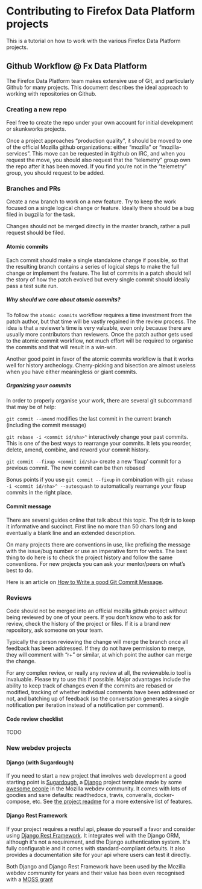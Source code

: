 # Contributing to Firefox Data Platform projects

This is a tutorial on how to work with the various Firefox Data Platform projects.

## Github Workflow @ Fx Data Platform

The Firefox Data Platform team makes extensive use of Git, and particularly Github for many projects. This document describes the ideal approach to working with repositories on Github.

### Creating a new repo

Feel free to create the repo under your own account for initial development or skunkworks projects.

Once a project approaches “production quality”, it should be moved to one of the official Mozilla github organizations: either “mozilla” or “mozilla-services”. This move can be requested in #github on IRC, and when you request the move, you should also request that the “telemetry” group own the repo after it has been moved. If you find you’re not in the “telemetry” group, you should request to be added.

### Branches and PRs

Create a new branch to work on a new feature. Try to keep the work focused on a single logical change or feature. Ideally there should be a bug filed in bugzilla for the task.

Changes should not be merged directly in the master branch, rather a pull request should be filed.

#### Atomic commits

Each commit should make a single standalone change if possible, so that the resulting branch contains a series of logical steps to make the full change or implement the feature. The list of commits in a patch should tell the story of how the patch evolved but every single commit should ideally pass a test suite run.

##### Why should we care about atomic commits?

To follow the `atomic commits` workflow requires a time investment from the patch author, but that time will be vastly regained in the review process. The idea is that a reviewer’s time is very valuable, even only because there are usually more contributors than reviewers. Once the patch author gets used to the atomic commit workflow, not much effort will be required to organise the commits and that will result in a win-win.

Another good point in favor of the atomic commits workflow is that it works well for history archeology. Cherry-picking and bisection are almost useless when you have either meaningless or giant commits.

##### Organizing your commits

In order to properly organise your work, there are several git subcommand that may be of help:

`git commit --amend` modifies the last commit in the current branch (including the commit message)

`git rebase -i <commit id/sha>^` interactively change your past commits. This is one of the best ways to rearrange your commits. It lets you reorder, delete, amend, combine, and reword your commit history.

`git commit --fixup <commit id/sha>` create a new ‘fixup’ commit for a previous commit. The new commit can be then rebased

Bonus points if you use `git commit --fixup` in combination with `git rebase -i <commit id/sha>^ --autosquash` to automatically rearrange your fixup commits in the right place.

#### Commit message

There are several guides online that talk about this topic. The tl;dr is to keep it informative and succinct. First line no more than 50 chars long and eventually a blank line and an extended description.

On many projects there are conventions in use, like prefixing the message with the issue/bug number or use an imperative form for verbs. The best thing to do here is to check the project history and follow the same conventions. For new projects you can ask your mentor/peers on what’s best to do.

Here is an article on [How to Write a good Git Commit Message](http://chris.beams.io/posts/git-commit/).

### Reviews

Code should not be merged into an official mozilla github project without being reviewed by one of your peers. If you don’t know who to ask for review, check the history of the project or files. If it is a brand new repository, ask someone on your team.

Typically the person reviewing the change will merge the branch once all feedback has been addressed. If they do not have permission to merge, they will comment with “r+” or similar, at which point the author can merge the change.

For any complex review, or really any review at all, the reviewable.io tool is invaluable. Please try to use this if possible. Major advantages include the ability to keep track of changes even if the commits are rebased or modified, tracking of whether individual comments have been addressed or not, and batching up of feedback (so the conversation generates a single notification per iteration instead of a notification per comment).

#### Code review checklist

TODO

### New webdev projects

#### Django (with Sugardough)

If you need to start a new project that involves web development a good starting point is [Sugardough](https://github.com/mozilla/sugardough), a [Django](https://www.djangoproject.com/) project template made by some [awesome people](https://github.com/mozilla/sugardough/graphs/contributors) in the Mozilla webdev community. It comes with lots of goodies and sane defaults: readthedocs, travis, converalls, docker-compose, etc. See [the project readme](https://github.com/mozilla/sugardough#sugardough) for a more extensive list of features.

#### Django Rest Framework

If your project requires a restful api, please do yourself a favor and consider using [Django Rest Framework](http://www.django-rest-framework.org/). It integrates well with the Django ORM, although it's not a requirement, and the Django authentication system. It's fully configurable and it comes with standard-compliant defaults.
It also provides a documentation site for your api where users can test it directly.

Both Django and Django Rest Framework have been used by the Mozilla webdev community for years and their value has been even recognised with a [MOSS grant](https://wiki.mozilla.org/MOSS)
